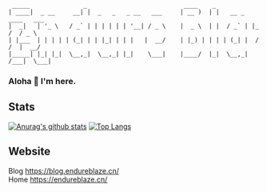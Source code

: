 
```plain
 _____               _                           ____    _
| ____|  _ __     __| |  _   _   _ __   ___     | __ )  | |   __ _   ____   ___
|  _|   | '_ \   / _` | | | | | | '__| / _ \    |  _ \  | |  / _` | |_  /  / _ \
| |___  | | | | | (_| | | |_| | | |   |  __/    | |_) | | | | (_| |  / /  |  __/
|_____| |_| |_|  \__,_|  \__,_| |_|    \___|    |____/  |_|  \__,_| /___|  \___|
```
### Aloha 👋 I'm here.

## Stats

[![Anurag's github stats](https://github-readme-stats.vercel.app/api?username=endureblaze&count_private=true&show_icons=true&theme=gruvbox)](https://github.com/anuraghazra/github-readme-stats) [![Top Langs](https://github-readme-stats.vercel.app/api/top-langs/?username=endureblaze&count_private=true&show_icons=true&layout=compact&theme=gruvbox&hide=html)](https://github.com/anuraghazra/github-readme-stats)

## Website 

Blog <https://blog.endureblaze.cn/>   
Home <https://endureblaze.cn/>
